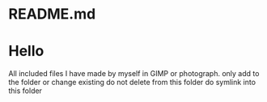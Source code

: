 # README.md

# Hello

All included files I have made by myself in GIMP or photograph.
only add to the folder or change existing
do not delete from this folder
do symlink into this folder
